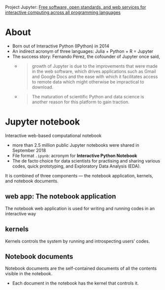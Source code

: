 
Project Jupyter: [Free software, open standards, and web services for interactive computing across all programming languages](https://jupyter.org/)


# About
- Born out of Interactive Python (IPython) in 2014
- An indirect acronym of three languages: Julia + Python + R = Jupyter
- The success story: Fernando Pérez, the cofounder of Jupyter once said,
  - > growth of Jupyter is due to the improvements that were made in the web software, which drives applications such as Gmail and Google Docs and the ease with which it facilitates access to remote data which might otherwise be impractical to download.
  - > The maturation of scientific Python and data science is another reason for this platform to gain traction.

# Jupyter notebook
Interactive web-based computational notebook
- more than 2.5 million public Jupyter notebooks were shared in September 2018
- File format `.ipynb`: acronym for **Interactive Python Notebook**
- The de facto choice for data scientists for practising and sharing various codes, quick prototyping, and Exploratory Data Analysis (EDA).

It is combined of three components — the notebook application, kernels, and notebook documents.
## web app: The notebook application
The notebook web application is used for writing and running codes in an interactive way
## kernels 
Kernels controls the system by running and introspecting users’ codes.
## Notebook documents
Notebook documents are the self-contained documents of all the contents visible in the notebook. 
- Each document in the notebook has the kernel that controls it.
